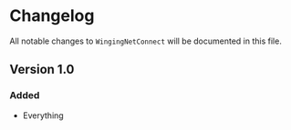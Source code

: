 # Changelog

All notable changes to `WingingNetConnect` will be documented in this file.

## Version 1.0

### Added
- Everything

